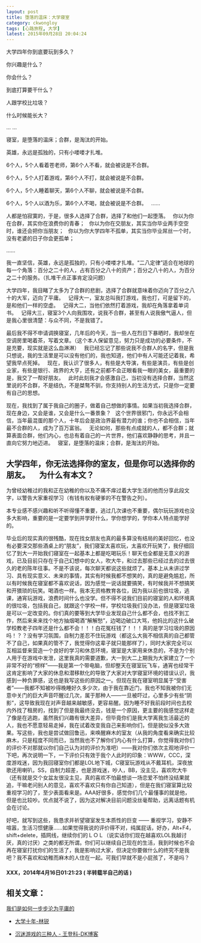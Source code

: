 ```yaml
---
layout: post
title: 堕落的温床：大学寝室
category: ckwongloy
tags: [心路旅程, 大学]
latest: 2015年09月28日 20:04:24
---
```


大学四年你到底要玩到多久？

你兴趣是什么？

你会什么？

到底打算要干什么？

人跟学校比垃圾？

什么时候能长大？

… …

寝室，是堕落的温床；合群，是淘汰的开始。

英雄，永远是孤独的，只有小喽喽才扎堆。

6个人，5个人看着苍老师，第6个人不看，就会被说是不合群。

6个人，5个人打着游戏，第6个人不打，就会被说是不合群。

6个人，5个人睡着聊天，第6个人不聊，就会被说是不合群。

6个人，5个人以酒为乐，第6个人不喝，就会被说是不合群。
 
……

人都是怕寂寞的，于是，很多人选择了合群，选择了和他们一起堕落。
 
你以为你在合群，其实你在浪费你的青春；
 
你以为你在交朋友，其实当你毕业两手空空时，谁还会把你当朋友；
 
你以为你大学四年不孤单，其实当你毕业屌丝一个时，没有老婆的日子你会更孤单；

……

我一直坚信，英雄，永远是孤独的，只有小喽喽才扎堆。“二八定律”适合在地球的每一个角落：百分之二十的人，占有百分之八十的资产；百分之八十的人，为百分之二十的服务。（扎堆干点正事肯定没问题）

大学四年，我目睹了太多为了合群的悲剧，选择了合群就意味着你迈向了百分之八十的大军，迈向了平庸。
 
记得大一，室友总叫我打游戏，我也打，可是留下的，是和他们一样的空虚。
 
记得大二，当他们依然打着游戏，我却在角落拿着单词书。
 
记得大三，寝室3个人向我围攻，说我不合群，甚至有人说我傲气逼人，但是我心里很清楚：与众不同，不是我错了。

最后我不得不申请调换寝室，几年后的今天，当一些人在烈日下暴晒时，我却坐在空调房里喝着茶，写着文章。（这个本人保留意见，努力只是成功的必要条件，不是充要，现实就是这么血淋淋）
 
我已经忘记了那些说我不合群人的名字，但是我只想说，我的生活里是可以没有他们的，我也知道，他们中有人可能还记着我，希望我早点死掉。
 
现在，我认识了很多人，有些是大导演，有些是演员，有些是创业家，有些是银行、政界的大亨，还有之前都不会正眼看我一眼的美女，最重要的是，我交了一帮好朋友。
 
此时此刻我才会感激自己，当初没有选择合群，当然这里说的不合群，不是结仇，不是桀骜不驯，你支持别人的生活方式，只是你一定要有自己的思想。

现在，我找到了属于我自己的圈子，做着自己想做的事情。如果当初我选择合群，现在身边，又会是谁，又会是什么一番景象？
 
这个世界很邪门，你永远不会相信，当年最混蛋的那个人，十年后会是政治界最有潜力的谁；你也不会相信，当年最不合群的人，成为了百万富翁。
 
无论如何，那些有点成就的人，都不合群；就算表面合群，他们内心，也总有着自己的一片世界，他们喜欢静静的思考，并且一直向它努力地迈进。
 
寝室，是堕落的温床；合群，是淘汰的开始。

大学四年，你无法选择你的室友，但是你可以选择你的朋友。
 
 
为什么有本文？
-

为曾经幼稚过的我和正在幼稚的你以及不痛不痒过着大学生活的他而分享此段文字，以警告大家重视学习（有钱有权有硬爹的不在警告之列）。

本专业感不感兴趣和听不听得懂不重要，逃过几次课也不重要，偶尔玩玩游戏也没多大影响，重要的是一定要学到并学好什么，学你想学的，学你本人特点能学好的。

毕业后的现实真的很残酷，现在找女朋友也真的最多算没有结局的美好回忆，也没有必要深交那些酒桌上的“朋友”，我们寝室太喜欢玩，太喜欢开玩笑了，我仔细回忆了到大一开始我们寝室在一起基本上都是吃喝玩乐！聊天也全都是无意义的游戏，已及目前只存在于自己幻想中的女人，吹大牛，和过去那些已经过去的过去很久的老的陈年往事。不是不该说，每次聊天都说这些就烦了。基本上从未讲过学习、具有现实意义、未来的事情，其实有时候我都不想笑的，真的是避免尴尬，所以有时候我在寝室都不喜欢说话，因为感觉一说话就要搞笑，有时候我并不想搞笑和开猥琐的玩笑。喝酒也一样。我本无资格教育各位，因为我以前也很垃圾，逃课，通宵玩游戏，浪费时间什么也没学。但不得不说我们目前的寝室的人和环境真的很垃圾，包括我自己，就跟这个学校一样，学校垃圾我们没办法，但是寝室垃圾是可以一定改变的。你们真的要等到大学毕业发现自己什么都不会，也找不到工作，然后来来来找个地方抽烟喝酒“解解愁”，边喝边破口大骂，他妈比的这什么破学校教老子四年还是什么都不会！！！白花冤枉钱了！！！真的是学习垃圾的原因吗！？？没有学习氛围，自制力差忍不住玩游戏（都这么大我不相信真的自己都管不了自己，如果真的管不了，我觉得你这辈子就只能那样了），同时大家完全可以互相监督来营造一个良好的学习和休息环境，寝室是大家用来休息的，不是为个别人用于在游戏中发泄，这里我真的需要道歉，大一到大二上期我为大家建立了一个非常不好的“榜样”——我是第一个带电脑，但却整天在寝室玩飞车，通宵也经常干这肯定影响了大家的休息和潜移默化的导致了大家对大学寝室环境的错误认识，我感到一种负罪感，这也是我写这些的原因之一。但现在我在寝室明显属于“受害者”——我都不知被吵得晚睡好久多少次，由于我在靠近门，我也不知我被你们无意中关门的巨大声音吓醒过几次，属于那种人——一旦被吓过，心里多少有些“阴影”，这导致我现在对声音越来越敏感，更容易醒。因为睡不好我前段时间也去校内外找了租房的，找到了但是我最终没去，钱是一个原因，更主要的我感觉这样走了像是在逃跑，虽然我们兴趣有很大差异，但毕竟你们是我大学离我生活最近的人，我也不愿意轻易走掉，我在试着改变我自己来影响你们，但是貌似没多大效果。写这些，我也是尝试做回鲁迅，来唤醒麻木的室友（从我的角度看来确实比较麻木，只是程度不同而已，当然我也不了解你们内心有什么打算，你觉得我对你们的评价不对那就以你们自己认为对的评价为准吧）——我对你们依次主观地评价一下吧，再次说明一下，一下评价只有效于我个人此时的印象：WWW，CCC，深度游戏迷，因为我回寝室你们都是LOL地下城，C寝室玩游戏从不戴耳机，深夜放歌还用喇叭，SS，自制力超差，也是游戏迷，吵人，BB，没主见，喜欢吹大牛（还有就是交个女盆友很没主见，真的喜欢不怕最想谈一场恋爱不怕终没结果就追，干嘛老问别人的意见，喜欢不喜欢只有你自己知道），但是在我们寝室算比较重视学习的了，至少表面看来是。AAA好很多，感觉你们几个最懂事的就是他，但是也比较吵。优点就不说了，因为这对解决目前问题没丝毫帮助，远离话题有机会在讨论。

好吧，就写到这些，我恳求并祈望寝室发生本质性的巨变 —— 重视学习，安静不喧嚣，生活习惯健康……如果觉得我说的评价得不对，纯属屁话，好办，Alt+F4，shift+delete，插网线，继续你们的ＬＯＬ（说实话你们现在越喜欢LOL我越讨厌，真的讨厌）之类的都无所谓。你们可以继续自己现在的生活，我到时候也不会再在寝室打扰你们的生活了，我是影响过大家，但决定你要做什么的终究不是我吧？我不喜欢和幼稚而麻木的人住在一起。可我们早就不是小屁孩了，不是吗？


#### XXX，2014年4月16日01:21:23 ( 半转载半自己的话 )

相关文章：
-

[我们是如何一步步沦为平庸的](http://card.weibo.com/article/h5/s#cid=1001603882586551265004&vid=5557064054&extparam=&from=&wm=0&ip=111.39.105.61)

- [大学十年-林锐](http://www.xiaohui.com/prg/note/year10/1.htm)

- [沉迷游戏的三种人 - 王登科-DK博客](http://www.wdk.pw/358.html)
